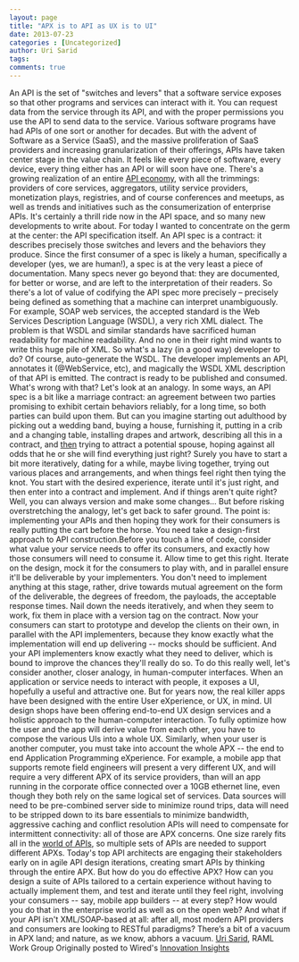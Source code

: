 ```yaml
---
layout: page
title: "APX is to API as UX is to UI"
date: 2013-07-23
categories : [Uncategorized]
author: Uri Sarid
tags:
comments: true
---
```


An API is the set of "switches and levers" that a software service exposes so that other programs and services can interact with it. You can request data from the service through its API, and with the proper permissions you use the API to send data to the service. Various software programs have had APIs of one sort or another for decades. But with the advent of Software as a Service (SaaS), and the massive proliferation of SaaS providers and increasing granularization of their offerings, APIs have taken center stage in the value chain. It feels like every piece of software, every device, every thing either has an API or will soon have one. There's a growing realization of an entire [API economy][1], with all the trimmings: providers of core services, aggregators, utility service providers, monetization plays, registries, and of course conferences and meetups, as well as trends and initiatives such as the consumerization of enterprise APIs. It's certainly a thrill ride now in the API space, and so many new developments to write about. For today I wanted to concentrate on the germ at the center: the API specification itself. An API spec is a contract: it describes precisely those switches and levers and the behaviors they produce. Since the first consumer of a spec is likely a human, specifically a developer (yes, we are human!), a spec is at the very least a piece of documentation. Many specs never go beyond that: they are documented, for better or worse, and are left to the interpretation of their readers. So there's a lot of value of codifying the API spec more precisely – precisely being defined as something that a machine can interpret unambiguously. For example, SOAP web services, the accepted standard is the Web Services Description Language (WSDL), a very rich XML dialect. The problem is that WSDL and similar standards have sacrificed human readability for machine readability. And no one in their right mind wants to write this huge pile of XML. So what's a lazy (in a good way) developer to do? Of course, auto-generate the WSDL. The developer implements an API, annotates it (@WebService, etc), and magically the WSDL XML description of that API is emitted. The contract is ready to be published and consumed. What's wrong with that? Let's look at an analogy. In some ways, an API spec is a bit like a marriage contract: an agreement between two parties promising to exhibit certain behaviors reliably, for a long time, so both parties can build upon them. But can you imagine starting out adulthood by picking out a wedding band, buying a house, furnishing it, putting in a crib and a changing table, installing drapes and artwork, describing all this in a contract, and <span style="text-decoration: underline;">then</span> trying to attract a potential spouse, hoping against all odds that he or she will find everything just right? Surely you have to start a bit more iteratively, dating for a while, maybe living together, trying out various places and arrangements, and when things feel right then tying the knot. You start with the desired experience, iterate until it's just right, and then enter into a contract and implement. And if things aren't quite right? Well, you can always version and make some changes… But before risking overstretching the analogy, let's get back to safer ground. The point is: implementing your APIs and then hoping they work for their consumers is really putting the cart before the horse. You need take a design-first approach to API construction.Before you touch a line of code, consider what value your service needs to offer its consumers, and exactly how those consumers will need to consume it. Allow time to get this right. Iterate on the design, mock it for the consumers to play with, and in parallel ensure it'll be deliverable by your implementers. You don't need to implement anything at this stage, rather, drive towards mutual agreement on the form of the deliverable, the degrees of freedom, the payloads, the acceptable response times. Nail down the needs iteratively, and when they seem to work, fix them in place with a version tag on the contract. Now your consumers can start to prototype and develop the clients on their own, in parallel with the API implementers, because they know exactly what the implementation will end up delivering -- mocks should be sufficient. And your API implementers know exactly what they need to deliver, which is bound to improve the chances they'll really do so. To do this really well, let's consider another, closer analogy, in human-computer interfaces. When an application or service needs to interact with people, it exposes a UI, hopefully a useful and attractive one. But for years now, the real killer apps have been designed with the entire User eXperience, or UX, in mind. UI design shops have been offering end-to-end UX design services and a holistic approach to the human-computer interaction. To fully optimize how the user and the app will derive value from each other, you have to compose the various UIs into a whole UX. Similarly, when your user is another computer, you must take into account the whole APX -- the end to end Application Programming eXperience. For example, a mobile app that supports remote field engineers will present a very different UX, and will require a very different APX of its service providers, than will an app running in the corporate office connected over a 10GB ethernet line, even though they both rely on the same logical set of services. Data sources will need to be pre-combined server side to minimize round trips, data will need to be stripped down to its bare essentials to minimize bandwidth, aggressive caching and conflict resolution APIs will need to compensate for intermittent connectivity: all of those are APX concerns. One size rarely fits all in the [world of APIs][2], so multiple sets of APIs are needed to support different APXs. Today's top API architects are engaging their stakeholders early on in agile API design iterations, creating smart APIs by thinking through the entire APX. But how do you do effective APX? How can you design a suite of APIs tailored to a certain experience without having to actually implement them, and test and iterate until they feel right, involving your consumers -- say, mobile app builders -- at every step? How would you do that in the enterprise world as well as on the open web? And what if your API isn't XML/SOAP-based at all: after all, most modern API providers and consumers are looking to RESTful paradigms? There’s a bit of a vacuum in APX land; and nature, as we know, abhors a vacuum. [Uri Sarid][3], RAML Work Group Originally posted to Wired's [Innovation Insights][4]

 [1]: http://www.mulesoft.com/webinars/esb/welcome-api-economy
 [2]: http://www.apihub.com/
 [3]: http://www.linkedin.com/in/sarid
 [4]: http://insights.wired.com/profiles/blogs/apx-is-to-api-as-ux-is-to-ui#ixzz2gRAeGXvj